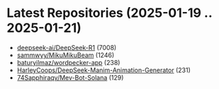 # Latest Repositories (2025-01-19 .. 2025-01-21)

- [deepseek-ai/DeepSeek-R1](https://github.com/deepseek-ai/DeepSeek-R1) (7008)
- [sammwyy/MikuMikuBeam](https://github.com/sammwyy/MikuMikuBeam) (1246)
- [baturyilmaz/wordpecker-app](https://github.com/baturyilmaz/wordpecker-app) (238)
- [HarleyCoops/DeepSeek-Manim-Animation-Generator](https://github.com/HarleyCoops/DeepSeek-Manim-Animation-Generator) (231)
- [74Sapphiraqv/Mev-Bot-Solana](https://github.com/74Sapphiraqv/Mev-Bot-Solana) (129)
